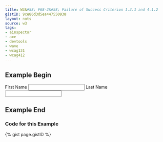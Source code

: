 ```yaml
---
title: W3&#58; F68-2&#58; Failure of Success Criterion 1.3.1 and 4.1.2 due to the association of label and user interface controls not being programmatically determined
gistID: 9ce86d3d5ea447550938
layout: nots
source: w3
tags:
- ainspector
- axe
- devtools
- wave
- wcag131
- wcag412
---
```


<h2 aria-describedby="{{ page.gistID }}">Example Begin</h2>
<div class="rendered-not">
<form action="..." method="post"> 
<p> 
<label>First Name</label>
<input type="text" name="firstname"> 
<label>Last Name</label> 
<input type="text" name="lastname"> 
</p> 
</form>
</div> <!-- rendered-not -->

<h2 aria-describedby="{{ page.gistID }}">Example End</h2>

<h3 aria-describedby="{{ page.gistID }}">Code for this Example</h3>
{% gist page.gistID %}